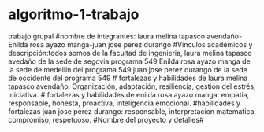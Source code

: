# algoritmo-1-trabajo
trabajo grupal
#nombre de integrantes: laura melina tapasco avendaño-Enilda rosa ayazo manga-juan jose perez durango
#Vínculos académicos y descripción:todos somos de la facultad de ingenieria, laura melina tapasco avedaño de la sede de segovia programa 549 Enilda rosa ayazo manga de la sede de medellin del programa 549 juan jose perez durango de la sede de occidente del programa 549 # fortalezas y habilidades de laura melina tapasco avendaño: Organización, adaptación, resiliencia, gestión del estrés, iniciativa. # fortalezas y habilidades de enilda rosa ayazo manga: empatia, responsable, honesta, proactiva, inteligencia emocional.  #habilidades y fortalezas juan jose perez durango: responsable, interpretacion matematica, compromiso, respetuoso.
#Nombre del proyecto y detalles#

